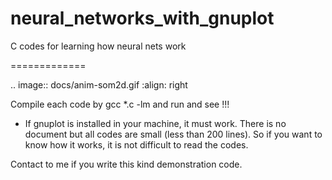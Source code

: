 # neural_networks_with_gnuplot
C codes for learning how neural nets work

=============

.. image:: docs/anim-som2d.gif
    :align: right


Compile each code by gcc *.c -lm and run and see !!! 
- If gnuplot is installed in your machine, it must work. 
There is no document but all codes are small (less than 200 lines).
So if you want to know how it works, it is not difficult to read the codes.

Contact to me if you write this kind demonstration code.
